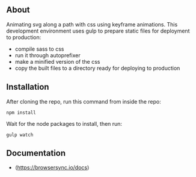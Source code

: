 ## About

Animating svg along a path with css using keyframe animations. This development environment uses gulp to prepare static files for deployment to production:

* compile sass to css
* run it through autoprefixer
* make a minified version of the css
* copy the built files to a directory ready for deploying to production

## Installation

After cloning the repo, run this command from inside the repo:

    npm install

Wait for the node packages to install, then run:

    gulp watch


## Documentation

* (https://browsersync.io/docs)
